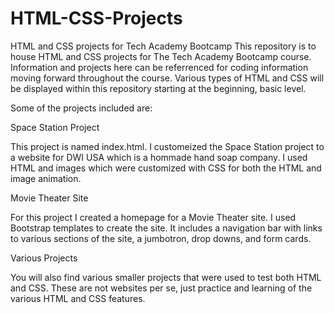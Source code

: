 # HTML-CSS-Projects
HTML and CSS projects for Tech Academy Bootcamp
This repository is to house HTML and CSS projects for The Tech Academy Bootcamp course. Information and projects here can be referrenced for coding information moving forward throughout the course. Various types of HTML and CSS will be displayed within this repository starting at the beginning, basic level. 

Some of the projects included are:

Space Station Project 

This project is named index.html. I customeized the Space Station project to a website for DWI USA which is a hommade hand soap company. I used HTML and images which were customized with CSS for both the HTML and image animation.

Movie Theater Site

For this project I created a homepage for a Movie Theater site. I used Bootstrap templates to create the site. It includes a navigation bar with links to various sections of the site, a jumbotron, drop downs, and form cards.  

Various Projects

You will also find various smaller projects that were used to test both HTML and CSS. These are not websites per se, just practice and learning of the various HTML and CSS features. 
